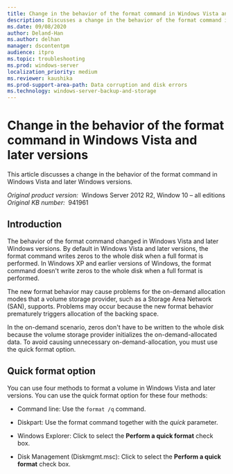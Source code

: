 ```yaml
---
title: Change in the behavior of the format command in Windows Vista and later versions
description: Discusses a change in the behavior of the format command in Windows Vista and later Windows versions.
ms.date: 09/08/2020
author: Deland-Han
ms.author: delhan
manager: dscontentpm
audience: itpro
ms.topic: troubleshooting
ms.prod: windows-server
localization_priority: medium
ms.reviewer: kaushika
ms.prod-support-area-path: Data corruption and disk errors
ms.technology: windows-server-backup-and-storage
---
```

# Change in the behavior of the format command in Windows Vista and later versions

This article discusses a change in the behavior of the format command in Windows Vista and later Windows versions.

_Original product version:_ &nbsp;Windows Server 2012 R2, Window 10 – all editions  
_Original KB number:_ &nbsp;941961

## Introduction

The behavior of the format command changed in Windows Vista and later Windows versions. By default in Windows Vista and later versions, the format command writes zeros to the whole disk when a full format is performed. In Windows XP and earlier versions of Windows, the format command doesn't write zeros to the whole disk when a full format is performed.

The new format behavior may cause problems for the on-demand allocation modes that a volume storage provider, such as a Storage Area Network (SAN), supports. Problems may occur because the new format behavior prematurely triggers allocation of the backing space.

In the on-demand scenario, zeros don't have to be written to the whole disk because the volume storage provider initializes the on-demand-allocated data. To avoid causing unnecessary on-demand-allocation, you must use the quick format option.

## Quick format option

You can use four methods to format a volume in Windows Vista and later versions. You can use the quick format option for these four methods:

- Command line: Use the `format /q` command.

- Diskpart: Use the format command together with the *quick*  parameter.  

- Windows Explorer: Click to select the **Perform a quick format** check box.

- Disk Management (Diskmgmt.msc): Click to select the **Perform a quick format** check box.

